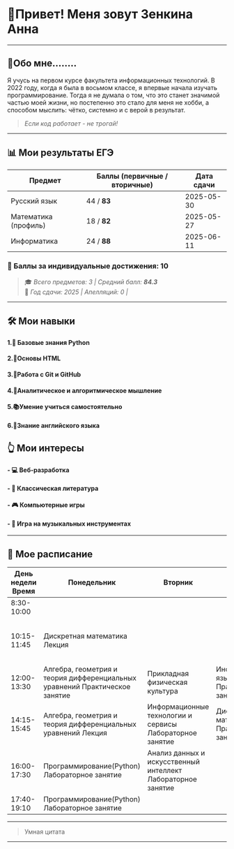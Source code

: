 # 👋Привет! Меня зовут Зенкина Анна
---
## 📜Обо мне........
Я учусь на первом курсе факультета информационных технологий. В 2022 году, когда я была в восьмом классе, я впервые начала изучать программирование. Тогда я не думала о том, что это станет значимой частью моей жизни, но постепенно это стало для меня не хобби, а способом мыслить: чётко, системно и с верой в результат.

> *Если код работает - не трогай!*


---

## 📊 Мои результаты ЕГЭ

| Предмет                  | Баллы (первичные / вторичные) | Дата сдачи       |
|--------------------------|------------------------------|------------------|
| Русский язык             | 44 / **83**                  | 2025-05-30       | 
| Математика (профиль)     | 18 / **82**                  | 2025-05-27       | 
| Информатика              | 24 / **88**                  | 2025-06-11       |

### 🥇 Баллы за индивидуальные достижения: 10    
> 🎓 *Всего предметов: 3 | Средний балл: **84.3***  
> 📅 *Год сдачи: 2025 | Апелляций: 0 |*

---

## 🛠 Мои навыки

#### 1.🐍 Базовые знания Python   
#### 2.🤖Основы HTML          
#### 3.👾Работа с Git и GitHub       
#### 4.🧠Аналитическое и алгоритмическое мышление   
#### 5.📚Умение учиться самостоятельно    
#### 6.🌚Знание английского языка      


## 👆 Мои интересы

#### - 💻 Веб-разработка
#### - 📕 Классическая литература
#### - 🎮 Компьютерные игры
#### - 🎸 Игра на музыкальных инструментах
---

## 📅 Мое расписание

| День недели Время | Понедельник                                                                 | Вторник                                                      | Среда                                      | Четверг                                                  | Пятница | Суббота                         |
|-------------------|-----------------------------------------------------------------------------|--------------------------------------------------------------|--------------------------------------------|----------------------------------------------------------|---------|---------------------------------|
| 8:30-10:00        |                                                                             |                                                              |                                            |                                                          |         | Математика Лекция               |
| 10:15-11:45       | Дискретная математика Лекция                                                |                                                              |                                            | Основы российской государственности Практическое занятие |         | Математика Практическое занятие |
| 12:00-13:30       | Алгебра, геометрия и теория дифференциальных уравнений Практическое занятие | Прикладная физическая культура                               | Иностранный язык Практическое занятие      | Прикладная физическая культура                           |         | Математика Практическое занятие |
| 14:15-15:45       | Алгебра, геометрия и теория дифференциальных уравнений Лекция               | Информационные технологии и сервисы Лабораторное занятие     | Дискретная математика Практическое занятие |                                                          |         |                                 |
| 16:00-17:30       | Программирование(Python) Лабораторное занятие                               | Анализ данных и искусственный интеллект Лабораторное занятие |                                            | Основы проектной деятельности Практическое занятие       |         |                                 |
| 17:40-19:10       | Программирование(Python) Лабораторное занятие                               |                                                              |                                            |                                                          |         |                                 |


---
> Умная цитата
---
